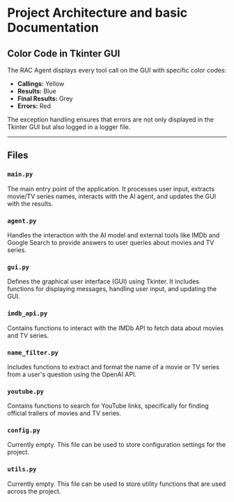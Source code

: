 # Project Architecture and basic Documentation



## Color Code in Tkinter GUI

The RAC Agent displays every tool call on the GUI with specific color codes:

- **Callings:** Yellow
- **Results:** Blue
- **Final Results:** Grey
- **Errors:** Red

The exception handling ensures that errors are not only displayed in the Tkinter GUI but also logged in a logger file.

---

## Files
### `main.py`
The main entry point of the application. It processes user input, extracts movie/TV series names, interacts with the AI agent, and updates the GUI with the results.

### `agent.py`
Handles the interaction with the AI model and external tools like IMDb and Google Search to provide answers to user queries about movies and TV series.

### `gui.py`
Defines the graphical user interface (GUI) using Tkinter. It includes functions for displaying messages, handling user input, and updating the GUI.

### `imdb_api.py`
Contains functions to interact with the IMDb API to fetch data about movies and TV series.

### `name_filter.py`
Includes functions to extract and format the name of a movie or TV series from a user's question using the OpenAI API.

### `youtube.py`
Contains functions to search for YouTube links, specifically for finding official trailers of movies and TV series.

### `config.py`
Currently empty. This file can be used to store configuration settings for the project.

### `utils.py`
Currently empty. This file can be used to store utility functions that are used across the project.
